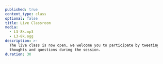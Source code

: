 ```yaml
---
published: true
content_type: class
optional: false
title: Live Classroom
media:
  - L3-8k.mp3
  - L3-8k.ogg
description: >-
  The live class is now open, we welcome you to participate by tweeting your
  thoughts and questions during the session.
duration: 30
---
```

